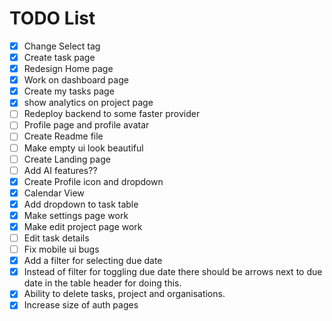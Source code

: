 # TODO List

- [x] Change Select tag
- [x] Create task page
- [x] Redesign Home page
- [x] Work on dashboard page
- [x] Create my tasks page
- [x] show analytics on project page
- [ ] Redeploy backend to some faster provider
- [ ] Profile page and profile avatar
- [ ] Create Readme file
- [ ] Make empty ui look beautiful
- [ ] Create Landing page
- [ ] Add AI features??
- [x] Create Profile icon and dropdown
- [x] Calendar View
- [x] Add dropdown to task table
- [x] Make settings page work
- [x] Make edit project page work
- [ ] Edit task details
- [ ] Fix mobile ui bugs
- [x] Add a filter for selecting due date
- [x] Instead of filter for toggling due date there should be arrows next to due date in the table header for doing this.
- [x] Ability to delete tasks, project and organisations.
- [x] Increase size of auth pages
